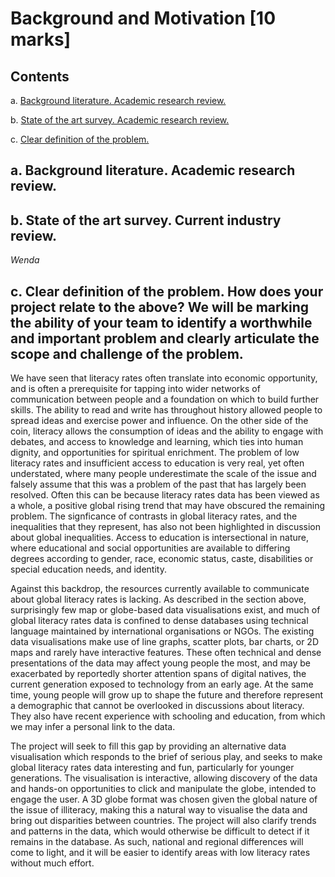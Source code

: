 # Background and Motivation [10 marks]

## Contents

a. [Background literature. Academic research review.](https://github.com/jess-mw/desk23/blob/main/Documentation/1.%20Background%20and%20Motivation/README.md#a-background-literature-academic-research-review)

b. [State of the art survey. Academic research review.](https://github.com/jess-mw/desk23/blob/main/Documentation/1.%20Background%20and%20Motivation/README.md#b-state-of-the-art-survey-current-industry-review)

c. [Clear definition of the problem.](https://github.com/jess-mw/desk23/blob/main/Documentation/1.%20Background%20and%20Motivation/README.md#c-clear-definition-of-the-problem-how-does-your-project-relate-to-the-above-we-will-be-marking-the-ability-of-your-team-to-identify-a-worthwhile-and-important-problem-and-clearly-articulate-the-scope-and-challenge-of-the-problem)

## a. Background literature. Academic research review.


## b. State of the art survey. Current industry review.
*Wenda*

## c. Clear definition of the problem. How does your project relate to the above? We will be marking the ability of your team to identify a worthwhile and important problem and clearly articulate the scope and challenge of the problem.

We have seen that literacy rates often translate into economic opportunity, and is often a prerequisite for tapping into wider networks of communication between people and a foundation on which to build further skills. The ability to read and write has throughout history allowed people to spread ideas and exercise power and influence. On the other side of the coin, literacy allows the consumption of ideas and the ability to engage with debates, and access to knowledge and learning, which ties into human dignity, and opportunities for spiritual enrichment. The problem of low literacy rates and insufficient access to education is very real, yet often understated, where many people underestimate the scale of the issue and falsely assume that this was a problem of the past that has largely been resolved. Often this can be because literacy rates data has been viewed as a whole, a positive global rising trend that may have obscured the remaining problem. The signficance of contrasts in global literacy rates, and the inequalities that they represent, has also not been highlighted in discussion about global inequalities. Access to education is intersectional in nature, where educational and social opportunities are available to differing degrees according to gender, race, economic status, caste, disabilities or special education needs, and identity. 

Against this backdrop, the resources currently available to communicate about global literacy rates is lacking. As described in the section above, surprisingly few map or globe-based data visualisations exist, and much of global literacy rates data is confined to dense databases using technical language maintained by international organisations or NGOs. The existing data visualisations make use of line graphs, scatter plots, bar charts, or 2D maps and rarely have interactive features. These often technical and dense presentations of the data may affect young people the most, and may be exacerbated by reportedly shorter attention spans of digital natives, the current generation exposed to technology from an early age. At the same time, young people will grow up to shape the future and therefore represent a demographic that cannot be overlooked in discussions about literacy. They also have recent experience with schooling and education, from which we may infer a personal link to the data.

The project will seek to fill this gap by providing an alternative data visualisation which responds to the brief of serious play, and seeks to make global literacy rates data interesting and fun, particularly for younger generations. The visualisation is interactive, allowing discovery of the data and hands-on opportunities to click and manipulate the globe, intended to engage the user. A 3D globe format was chosen given the global nature of the issue of illiteracy, making this a natural way to visualise the data and bring out disparities between countries. The project will also clarify trends and patterns in the data, which would otherwise be difficult to detect if it remains in the database. As such, national and regional differences will come to light, and it will be easier to identify areas with low literacy rates without much effort.

